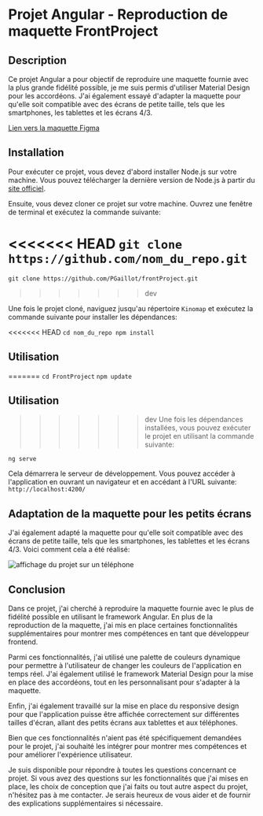# Projet Angular - Reproduction de maquette FrontProject

## Description

Ce projet Angular a pour objectif de reproduire une maquette fournie avec la plus grande fidélité possible, je me suis permis d'utiliser Material Design pour les accordéons. J'ai également essayé d'adapter la maquette pour qu'elle soit compatible avec des écrans de petite taille, tels que les smartphones, les tablettes et les écrans 4/3.

[Lien vers la maquette Figma](https://www.figma.com/file/cFRPc2FLS5ujrsIPCVXFYR/FrontProject?node-id=0%3A1&t=3gVKKp896LMYZBOq-0)


## Installation

Pour exécuter ce projet, vous devez d'abord installer Node.js sur votre machine. Vous pouvez télécharger la dernière version de Node.js à partir du [site officiel](https://nodejs.org).

Ensuite, vous devez cloner ce projet sur votre machine. Ouvrez une fenêtre de terminal et exécutez la commande suivante:

<<<<<<< HEAD
`git clone https://github.com/nom_du_repo.git`
=======
`git clone https://github.com/PGaillot/frontProject.git`
>>>>>>> dev


Une fois le projet cloné, naviguez jusqu'au répertoire `Kinomap` et exécutez la commande suivante pour installer les dépendances:

<<<<<<< HEAD
`cd nom_du_repo
npm install`


## Utilisation

=======
`cd FrontProject`
`npm update`

## Utilisation

>>>>>>> dev
Une fois les dépendances installées, vous pouvez exécuter le projet en utilisant la commande suivante:

`ng serve`


Cela démarrera le serveur de développement. Vous pouvez accéder à l'application en ouvrant un navigateur et en accédant à l'URL suivante: `http://localhost:4200/`

## Adaptation de la maquette pour les petits écrans

J'ai également adapté la maquette pour qu'elle soit compatible avec des écrans de petite taille, tels que les smartphones, les tablettes et les écrans 4/3. Voici comment cela a été réalisé:


![affichage du projet sur un téléphone](https://imgur.com/rdxzWk5.png)


## Conclusion

Dans ce projet, j'ai cherché à reproduire la maquette fournie avec le plus de fidélité possible en utilisant le framework Angular. En plus de la reproduction de la maquette, j'ai mis en place certaines fonctionnalités supplémentaires pour montrer mes compétences en tant que développeur frontend.

Parmi ces fonctionnalités, j'ai utilisé une palette de couleurs dynamique pour permettre à l'utilisateur de changer les couleurs de l'application en temps réel. J'ai également utilisé le framework Material Design pour la mise en place des accordéons, tout en les personnalisant pour s'adapter à la maquette.

Enfin, j'ai également travaillé sur la mise en place du responsive design pour que l'application puisse être affichée correctement sur différentes tailles d'écran, allant des petits écrans aux tablettes et aux téléphones.

Bien que ces fonctionnalités n'aient pas été spécifiquement demandées pour le projet, j'ai souhaité les intégrer pour montrer mes compétences et pour améliorer l'expérience utilisateur.

Je suis disponible pour répondre à toutes les questions concernant ce projet. Si vous avez des questions sur les fonctionnalités que j'ai mises en place, les choix de conception que j'ai faits ou tout autre aspect du projet, n'hésitez pas à me contacter. Je serais heureux de vous aider et de fournir des explications supplémentaires si nécessaire.
